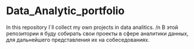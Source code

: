 # Data_Analytic_portfolio
In this repository I`ll collect my own projects in data analitics. /n
В этой репозитории я буду собирать свои проекты в сфере аналитики данных, для дальнейшего представления их на собеседованиях.
